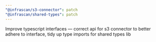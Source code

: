 ```yaml
---
"@infrascan/s3-connector": patch
"@infrascan/shared-types": patch
---
```


Improve typescript interfaces — correct api for s3 connector to better adhere to interface, tidy up type imports for shared types lib
